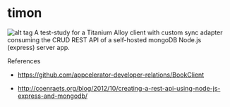 timon
===
![alt tag](http://www.inseparabile.com/images/Suricato_2_1_.jpg)
A test-study for a Titanium Alloy client with custom sync adapter
consuming the CRUD REST API of a self-hosted mongoDB Node.js (express) server app.


References

- https://github.com/appcelerator-developer-relations/BookClient

- http://coenraets.org/blog/2012/10/creating-a-rest-api-using-node-js-express-and-mongodb/
